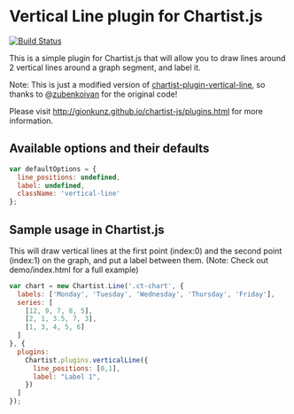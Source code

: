# Vertical Line plugin for Chartist.js

[![Build Status](https://travis-ci.org/zubenkoivan/chartist-plugin-vertical-line.svg?branch=master)](https://travis-ci.org/zubenkoivan/chartist-plugin-vertical-line)

This is a simple plugin for Chartist.js that will allow you to draw lines around 2 vertical lines around a graph segment, and label it.

Note: This is just a modified version of [chartist-plugin-vertical-line](https://github.com/zubenkoivan/chartist-plugin-vertical-line), so thanks to @[zubenkoivan](https://github.com/zubenkoivan) for the original code!

Please visit http://gionkunz.github.io/chartist-js/plugins.html for more information.

## Available options and their defaults

```javascript
var defaultOptions = {
  line_positions: undefined,
  label: undefined,
  className: 'vertical-line'
};
```

## Sample usage in Chartist.js

This will draw vertical lines at the first point (index:0) and the second point (index:1) on the graph, and put a label between them.
(Note: Check out demo/index.html for a full example)

```javascript
var chart = new Chartist.Line('.ct-chart', {
  labels: ['Monday', 'Tuesday', 'Wednesday', 'Thursday', 'Friday'],
  series: [
    [12, 9, 7, 8, 5],
    [2, 1, 3.5, 7, 3],
    [1, 3, 4, 5, 6]
  ]
}, {
  plugins:
    Chartist.plugins.verticalLine({
      line_positions: [0,1],
      label: "Label 1",
    })
  ]
});
```
